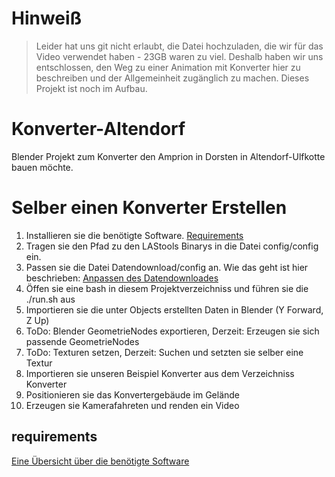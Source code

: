 # Hinweiß

> Leider hat uns git nicht erlaubt, die Datei hochzuladen, die wir für das Video verwendet haben - 23GB waren zu viel. 
> Deshalb haben wir uns entschlossen, den Weg zu einer Animation mit Konverter hier zu beschreiben und der Allgemeinheit zugänglich zu machen.
> Dieses Projekt ist noch im Aufbau.

# Konverter-Altendorf

Blender Projekt zum Konverter den Amprion in Dorsten in Altendorf-Ulfkotte bauen möchte.

# Selber einen Konverter Erstellen

1. Installieren sie die benötigte Software. [Requirements](requirements/README.md)
2. Tragen sie den Pfad zu den LAStools Binarys in die Datei config/config ein.
3. Passen sie die Datei Datendownload/config an. Wie das geht ist hier beschrieben: [Anpassen des Datendownloades](Datendownload/README.md)
4. Öffen sie eine bash in diesem Projektverzeichniss und führen sie die ./run.sh aus
5. Importieren sie die unter Objects erstellten Daten in Blender (Y Forward, Z Up)
6. ToDo: Blender GeometrieNodes exportieren, Derzeit: Erzeugen sie sich passende GeometrieNodes
7. ToDo: Texturen setzen, Derzeit: Suchen und setzten sie selber eine Textur
8. Importieren sie unseren Beispiel Konverter aus dem Verzeichniss Konverter
9. Positionieren sie das Konvertergebäude im Gelände
10. Erzeugen sie Kamerafahreten und renden ein Video

## requirements
[Eine Übersicht über die benötigte Software](requirements/README.md)
